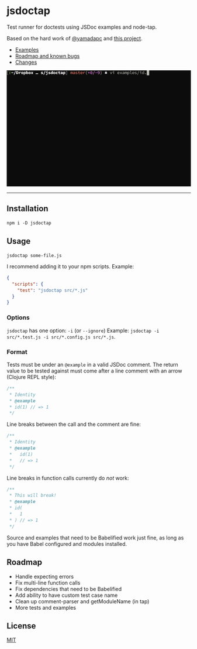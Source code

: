 # jsdoctap

Test runner for doctests using JSDoc examples and node-tap.

Based on the hard work of [@yamadapc](https://github.com/yamadapc) and [this
project](https://github.com/yamadapc/jsdoctest).

* [Examples](./examples)
* [Roadmap and known bugs](#roadmap)
* [Changes](./CHANGELOG.md)

![screenshot](/screenshot.gif?raw=true)

--------

## Installation

`npm i -D jsdoctap`

## Usage

`jsdoctap some-file.js`

I recommend adding it to your npm scripts. Example:

```json
{
  "scripts": {
    "test": "jsdoctap src/*.js"
  }
}
```

### Options

`jsdoctap` has one option: `-i` (or `--ignore`)
Example: `jsdoctap -i src/*.test.js -i src/*.config.js src/*.js`.

### Format

Tests must be under an `@example` in a valid JSDoc comment.
The return value to be tested against must come after a line comment with an
arrow (Clojure REPL style):

```javascript
/**
 * Identity
 * @example
 * id(1) // => 1
 */
```

Line breaks between the call and the comment are fine:

```javascript
/**
 * Identity
 * @example
 *   id(1)
 *   // => 1
 */
```

Line breaks in function calls currently do _not_ work:

```javascript
/**
 * This will break!
 * @example
 * id(
 *   1
 * ) // => 1
 */
```

Source and examples that need to be Babelified work just fine, as long as you
have Babel configured and modules installed.

## Roadmap

* Handle expecting errors
* Fix multi-line function calls
* Fix dependencies that need to be Babelified
* Add ability to have custom test case name
* Clean up comment-parser and getModuleName (in tap)
* More tests and examples

## License

[MIT](./LICENSE.md)
